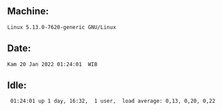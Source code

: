 ## Machine:
```
Linux 5.13.0-7620-generic GNU/Linux
```
## Date:
```
Kam 20 Jan 2022 01:24:01  WIB
```
## Idle:
```
 01:24:01 up 1 day, 16:32,  1 user,  load average: 0,13, 0,20, 0,22
```
